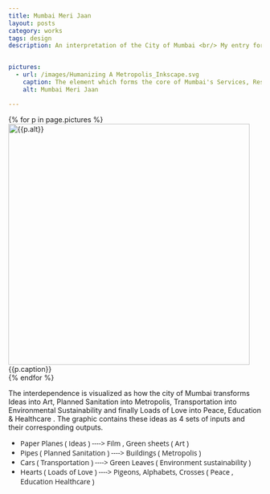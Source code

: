 ```yaml
---
title: Mumbai Meri Jaan
layout: posts
category: works
tags: design
description: An interpretation of the City of Mumbai <br/> My entry for Poster Design Competition for Interdesign Mumbai, 2014 organized by WeSchool, ICSID and IDA


pictures: 
  - url: /images/Humanizing A Metropolis_Inkscape.svg
    caption: The element which forms the core of Mumbai's Services, Resources and People is the city in itself. This thought is portrayed as a functioning biological heart. Further, the typeface of the word Mumbai reflects the philosophy of <em>Mumbai Meri Jaan</em>.
    alt: Mumbai Meri Jaan

---
```


{% for p in page.pictures %}
 <img style="width:480px;" src="{{site.assetURL}}{{p.url}}" title="{{p.alt}}" alt="{{p.alt}}"/>
 <span style="display:block">{{p.caption}}</span>
{% endfor %}

<p>The interdependence is visualized as how the city of Mumbai transforms Ideas into Art, Planned Sanitation into Metropolis, Transportation into Environmental Sustainability and finally Loads of Love into Peace, Education & Healthcare . The graphic contains these ideas as 4 sets of inputs and their corresponding outputs.</p>

<ul style="font-family: Open Sans, sans-serif">
	<li>Paper Planes ( Ideas ) ----> Film , Green sheets ( Art )</li>
	<li>Pipes ( Planned Sanitation ) ----> Buildings ( Metropolis )</li>
	<li>Cars ( Transportation ) ----> Green Leaves ( Environment sustainability )</li>
	<li>Hearts ( Loads of Love ) ----> Pigeons, Alphabets, Crosses ( Peace , Education  Healthcare )</li> 
</ul>
